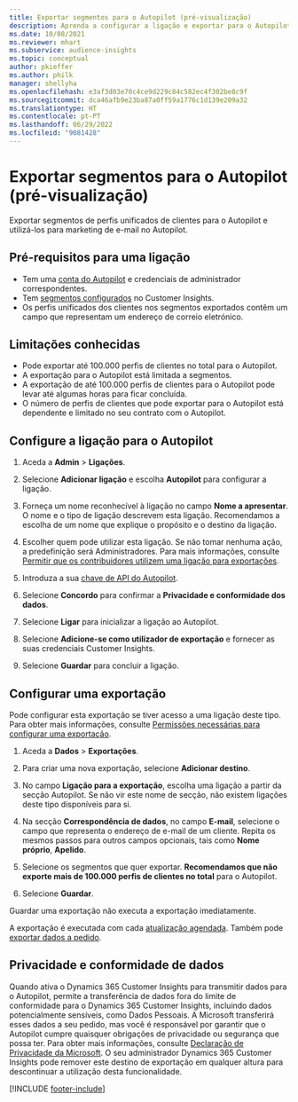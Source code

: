 ```yaml
---
title: Exportar segmentos para o Autopilot (pré-visualização)
description: Aprenda a configurar a ligação e exportar para o Autopilot.
ms.date: 10/08/2021
ms.reviewer: mhart
ms.subservice: audience-insights
ms.topic: conceptual
author: pkieffer
ms.author: philk
manager: shellyha
ms.openlocfilehash: e3af3d03e70c4ce9d229c84c582ec4f302be8c9f
ms.sourcegitcommit: dca46afb9e23ba87a0ff59a1776c1d139e209a32
ms.translationtype: HT
ms.contentlocale: pt-PT
ms.lasthandoff: 06/29/2022
ms.locfileid: "9081428"
---
```

# <a name="export-segments-to-autopilot-preview"></a>Exportar segmentos para o Autopilot (pré-visualização)

Exportar segmentos de perfis unificados de clientes para o Autopilot e utilizá-los para marketing de e-mail no Autopilot. 

## <a name="prerequisites-for-a-connection"></a>Pré-requisitos para uma ligação

-   Tem uma [conta do Autopilot](https://www.autopilothq.com/) e credenciais de administrador correspondentes.
-   Tem [segmentos configurados](segments.md) no Customer Insights.
-   Os perfis unificados dos clientes nos segmentos exportados contêm um campo que representam um endereço de correio eletrónico.

## <a name="known-limitations"></a>Limitações conhecidas

- Pode exportar até 100.000 perfis de clientes no total para o Autopilot.
- A exportação para o Autopilot está limitada a segmentos.
- A exportação de até 100.000 perfis de clientes para o Autopilot pode levar até algumas horas para ficar concluída. 
- O número de perfis de clientes que pode exportar para o Autopilot está dependente e limitado no seu contrato com o Autopilot.

## <a name="set-up-connection-to-autopilot"></a>Configure a ligação para o Autopilot

1. Aceda a **Admin** > **Ligações**.

1. Selecione **Adicionar ligação** e escolha **Autopilot** para configurar a ligação.

1. Forneça um nome reconhecível à ligação no campo **Nome a apresentar**. O nome e o tipo de ligação descrevem esta ligação. Recomendamos a escolha de um nome que explique o propósito e o destino da ligação.

1. Escolher quem pode utilizar esta ligação. Se não tomar nenhuma ação, a predefinição será Administradores. Para mais informações, consulte [Permitir que os contribuidores utilizem uma ligação para exportações](connections.md#allow-contributors-to-use-a-connection-for-exports).

1. Introduza a sua [chave de API do Autopilot](https://autopilot.docs.apiary.io/#).

1. Selecione **Concordo** para confirmar a **Privacidade e conformidade dos dados**.

1. Selecione **Ligar** para inicializar a ligação ao Autopilot.

1. Selecione **Adicione-se como utilizador de exportação** e fornecer as suas credenciais Customer Insights.

1. Selecione **Guardar** para concluir a ligação.

## <a name="configure-an-export"></a>Configurar uma exportação

Pode configurar esta exportação se tiver acesso a uma ligação deste tipo. Para obter mais informações, consulte [Permissões necessárias para configurar uma exportação](export-destinations.md#set-up-a-new-export).

1. Aceda a **Dados** > **Exportações**.

1. Para criar uma nova exportação, selecione **Adicionar destino**.

1. No campo **Ligação para a exportação**, escolha uma ligação a partir da secção Autopilot. Se não vir este nome de secção, não existem ligações deste tipo disponíveis para si.

1. Na secção **Correspondência de dados**, no campo **E-mail**, selecione o campo que representa o endereço de e-mail de um cliente. Repita os mesmos passos para outros campos opcionais, tais como **Nome próprio**, **Apelido**.

1. Selecione os segmentos que quer exportar. **Recomendamos que não exporte mais de 100.000 perfis de clientes no total** para o Autopilot. 

1. Selecione **Guardar**.

Guardar uma exportação não executa a exportação imediatamente.

A exportação é executada com cada [atualização agendada](system.md#schedule-tab). Também pode [exportar dados a pedido](export-destinations.md#run-exports-on-demand). 

## <a name="data-privacy-and-compliance"></a>Privacidade e conformidade de dados

Quando ativa o Dynamics 365 Customer Insights para transmitir dados para o Autopilot, permite a transferência de dados fora do limite de conformidade para o Dynamics 365 Customer Insights, incluindo dados potencialmente sensíveis, como Dados Pessoais. A Microsoft transferirá esses dados a seu pedido, mas você é responsável por garantir que o Autopilot cumpre quaisquer obrigações de privacidade ou segurança que possa ter. Para obter mais informações, consulte [Declaração de Privacidade da Microsoft](https://go.microsoft.com/fwlink/?linkid=396732).
O seu administrador Dynamics 365 Customer Insights pode remover este destino de exportação em qualquer altura para descontinuar a utilização desta funcionalidade.


[!INCLUDE [footer-include](includes/footer-banner.md)]
